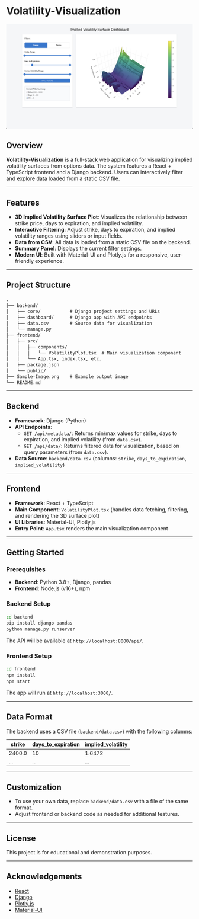 # Volatility-Visualization

![Sample Visualization](Sample-Image.png)

## Overview

**Volatility-Visualization** is a full-stack web application for visualizing implied volatility surfaces from options data. The system features a React + TypeScript frontend and a Django backend. Users can interactively filter and explore data loaded from a static CSV file.

---

## Features

- **3D Implied Volatility Surface Plot**: Visualizes the relationship between strike price, days to expiration, and implied volatility.
- **Interactive Filtering**: Adjust strike, days to expiration, and implied volatility ranges using sliders or input fields.
- **Data from CSV**: All data is loaded from a static CSV file on the backend.
- **Summary Panel**: Displays the current filter settings.
- **Modern UI**: Built with Material-UI and Plotly.js for a responsive, user-friendly experience.

---

## Project Structure

```
.
├── backend/
│   ├── core/           # Django project settings and URLs
│   ├── dashboard/      # Django app with API endpoints
│   ├── data.csv        # Source data for visualization
│   └── manage.py
├── frontend/
│   ├── src/
│   │   ├── components/
│   │   │   └── VolatilityPlot.tsx  # Main visualization component
│   │   └── App.tsx, index.tsx, etc.
│   ├── package.json
│   └── public/
├── Sample-Image.png    # Example output image
└── README.md
```

---

## Backend

- **Framework**: Django (Python)
- **API Endpoints**:
  - `GET /api/metadata/`: Returns min/max values for strike, days to expiration, and implied volatility (from `data.csv`).
  - `GET /api/data/`: Returns filtered data for visualization, based on query parameters (from `data.csv`).
- **Data Source**: `backend/data.csv` (columns: `strike`, `days_to_expiration`, `implied_volatility`)

---

## Frontend

- **Framework**: React + TypeScript
- **Main Component**: `VolatilityPlot.tsx` (handles data fetching, filtering, and rendering the 3D surface plot)
- **UI Libraries**: Material-UI, Plotly.js
- **Entry Point**: `App.tsx` renders the main visualization component

---

## Getting Started

### Prerequisites

- **Backend**: Python 3.8+, Django, pandas
- **Frontend**: Node.js (v16+), npm

### Backend Setup

```bash
cd backend
pip install django pandas
python manage.py runserver
```
The API will be available at `http://localhost:8000/api/`.

### Frontend Setup

```bash
cd frontend
npm install
npm start
```
The app will run at `http://localhost:3000/`.

---

## Data Format

The backend uses a CSV file (`backend/data.csv`) with the following columns:

| strike | days_to_expiration | implied_volatility |
|--------|--------------------|-------------------|
| 2400.0 | 10                 | 1.6472            |
| ...    | ...                | ...               |

---

## Customization

- To use your own data, replace `backend/data.csv` with a file of the same format.
- Adjust frontend or backend code as needed for additional features.

---

## License

This project is for educational and demonstration purposes.

---

## Acknowledgements

- [React](https://react.dev/)
- [Django](https://www.djangoproject.com/)
- [Plotly.js](https://plotly.com/javascript/)
- [Material-UI](https://mui.com/)
